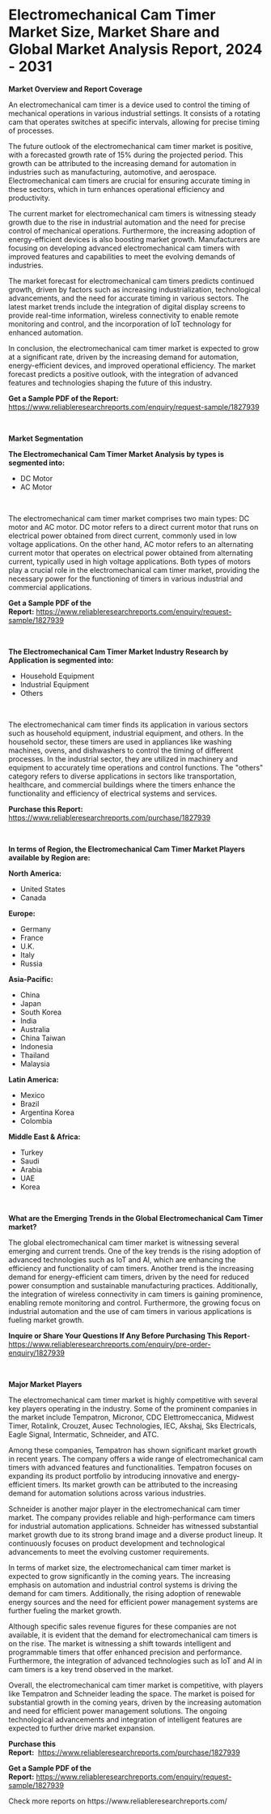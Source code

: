 <p><h1>Electromechanical Cam Timer Market Size, Market Share and Global Market Analysis Report, 2024 - 2031</h1></p><p><strong>Market Overview and Report Coverage</strong></p>
<p><p>An electromechanical cam timer is a device used to control the timing of mechanical operations in various industrial settings. It consists of a rotating cam that operates switches at specific intervals, allowing for precise timing of processes.</p><p>The future outlook of the electromechanical cam timer market is positive, with a forecasted growth rate of 15% during the projected period. This growth can be attributed to the increasing demand for automation in industries such as manufacturing, automotive, and aerospace. Electromechanical cam timers are crucial for ensuring accurate timing in these sectors, which in turn enhances operational efficiency and productivity.</p><p>The current market for electromechanical cam timers is witnessing steady growth due to the rise in industrial automation and the need for precise control of mechanical operations. Furthermore, the increasing adoption of energy-efficient devices is also boosting market growth. Manufacturers are focusing on developing advanced electromechanical cam timers with improved features and capabilities to meet the evolving demands of industries.</p><p>The market forecast for electromechanical cam timers predicts continued growth, driven by factors such as increasing industrialization, technological advancements, and the need for accurate timing in various sectors. The latest market trends include the integration of digital display screens to provide real-time information, wireless connectivity to enable remote monitoring and control, and the incorporation of IoT technology for enhanced automation.</p><p>In conclusion, the electromechanical cam timer market is expected to grow at a significant rate, driven by the increasing demand for automation, energy-efficient devices, and improved operational efficiency. The market forecast predicts a positive outlook, with the integration of advanced features and technologies shaping the future of this industry.</p></p>
<p><strong>Get a Sample PDF of the Report:</strong> <a href="https://www.reliableresearchreports.com/enquiry/request-sample/1827939">https://www.reliableresearchreports.com/enquiry/request-sample/1827939</a></p>
<p>&nbsp;</p>
<p><strong>Market Segmentation</strong></p>
<p><strong>The Electromechanical Cam Timer Market Analysis by types is segmented into:</strong></p>
<p><ul><li>DC Motor</li><li>AC Motor</li></ul></p>
<p>&nbsp;</p>
<p><p>The electromechanical cam timer market comprises two main types: DC motor and AC motor. DC motor refers to a direct current motor that runs on electrical power obtained from direct current, commonly used in low voltage applications. On the other hand, AC motor refers to an alternating current motor that operates on electrical power obtained from alternating current, typically used in high voltage applications. Both types of motors play a crucial role in the electromechanical cam timer market, providing the necessary power for the functioning of timers in various industrial and commercial applications.</p></p>
<p><strong>Get a Sample PDF of the Report:</strong>&nbsp;<a href="https://www.reliableresearchreports.com/enquiry/request-sample/1827939">https://www.reliableresearchreports.com/enquiry/request-sample/1827939</a></p>
<p>&nbsp;</p>
<p><strong>The Electromechanical Cam Timer Market Industry Research by Application is segmented into:</strong></p>
<p><ul><li>Household Equipment</li><li>Industrial Equipment</li><li>Others</li></ul></p>
<p>&nbsp;</p>
<p><p>The electromechanical cam timer finds its application in various sectors such as household equipment, industrial equipment, and others. In the household sector, these timers are used in appliances like washing machines, ovens, and dishwashers to control the timing of different processes. In the industrial sector, they are utilized in machinery and equipment to accurately time operations and control functions. The "others" category refers to diverse applications in sectors like transportation, healthcare, and commercial buildings where the timers enhance the functionality and efficiency of electrical systems and services.</p></p>
<p><strong>Purchase this Report:</strong>&nbsp; <a href="https://www.reliableresearchreports.com/purchase/1827939">https://www.reliableresearchreports.com/purchase/1827939</a></p>
<p>&nbsp;</p>
<p><strong>In terms of Region, the Electromechanical Cam Timer Market Players available by Region are:</strong></p>
<p>
    <p> <strong> North America: </strong>
        <ul>
            <li>United States</li>
            <li>Canada</li>
        </ul>
        </p> 
    <p> <strong> Europe: </strong>
        <ul>
            <li>Germany</li>
            <li>France</li>
            <li>U.K.</li>
            <li>Italy</li>
            <li>Russia</li>
        </ul>
        </p> 
    <p> <strong> Asia-Pacific: </strong>
        <ul>
            <li>China</li>
            <li>Japan</li>
            <li>South Korea</li>
            <li>India</li>
            <li>Australia</li>
            <li>China Taiwan</li>
            <li>Indonesia</li>
            <li>Thailand</li>
            <li>Malaysia</li>
        </ul>
        </p> 
    <p> <strong> Latin America: </strong>
        <ul>
            <li>Mexico</li>
            <li>Brazil</li>
            <li>Argentina Korea</li>
            <li>Colombia</li>
        </ul>
        </p> 
    <p> <strong> Middle East & Africa: </strong>
        <ul>
            <li>Turkey</li>
            <li>Saudi</li>
            <li>Arabia</li>
            <li>UAE</li>
            <li>Korea</li>
        </ul>
    </p>
    </p>
<p>&nbsp;</p>
<p><strong>What are the Emerging Trends in the Global Electromechanical Cam Timer market?</strong></p>
<p><p>The global electromechanical cam timer market is witnessing several emerging and current trends. One of the key trends is the rising adoption of advanced technologies such as IoT and AI, which are enhancing the efficiency and functionality of cam timers. Another trend is the increasing demand for energy-efficient cam timers, driven by the need for reduced power consumption and sustainable manufacturing practices. Additionally, the integration of wireless connectivity in cam timers is gaining prominence, enabling remote monitoring and control. Furthermore, the growing focus on industrial automation and the use of cam timers in various applications is fueling market growth.</p></p>
<p><strong>Inquire or Share Your Questions If Any Before Purchasing This Report</strong>- <a href="https://www.reliableresearchreports.com/enquiry/pre-order-enquiry/1827939">https://www.reliableresearchreports.com/enquiry/pre-order-enquiry/1827939</a></p>
<p>&nbsp;</p>
<p><strong>Major Market Players</strong></p>
<p><p>The electromechanical cam timer market is highly competitive with several key players operating in the industry. Some of the prominent companies in the market include Tempatron, Micronor, CDC Elettromeccanica, Midwest Timer, Rotalink, Crouzet, Ausec Technologies, IEC, Akshaj, Sks Electricals, Eagle Signal, Intermatic, Schneider, and ATC. </p><p>Among these companies, Tempatron has shown significant market growth in recent years. The company offers a wide range of electromechanical cam timers with advanced features and functionalities. Tempatron focuses on expanding its product portfolio by introducing innovative and energy-efficient timers. Its market growth can be attributed to the increasing demand for automation solutions across various industries.</p><p>Schneider is another major player in the electromechanical cam timer market. The company provides reliable and high-performance cam timers for industrial automation applications. Schneider has witnessed substantial market growth due to its strong brand image and a diverse product lineup. It continuously focuses on product development and technological advancements to meet the evolving customer requirements.</p><p>In terms of market size, the electromechanical cam timer market is expected to grow significantly in the coming years. The increasing emphasis on automation and industrial control systems is driving the demand for cam timers. Additionally, the rising adoption of renewable energy sources and the need for efficient power management systems are further fueling the market growth.</p><p>Although specific sales revenue figures for these companies are not available, it is evident that the demand for electromechanical cam timers is on the rise. The market is witnessing a shift towards intelligent and programmable timers that offer enhanced precision and performance. Furthermore, the integration of advanced technologies such as IoT and AI in cam timers is a key trend observed in the market.</p><p>Overall, the electromechanical cam timer market is competitive, with players like Tempatron and Schneider leading the space. The market is poised for substantial growth in the coming years, driven by the increasing automation and need for efficient power management solutions. The ongoing technological advancements and integration of intelligent features are expected to further drive market expansion.</p></p>
<p><strong>Purchase this Report:</strong>&nbsp;&nbsp;<a href="https://www.reliableresearchreports.com/purchase/1827939">https://www.reliableresearchreports.com/purchase/1827939</a></p>
<p></p>
<p><strong>Get a Sample PDF of the Report:</strong>&nbsp;<a href="https://www.reliableresearchreports.com/enquiry/request-sample/1827939">https://www.reliableresearchreports.com/enquiry/request-sample/1827939</a></p>
<p>Check more reports on https://www.reliableresearchreports.com/</p>